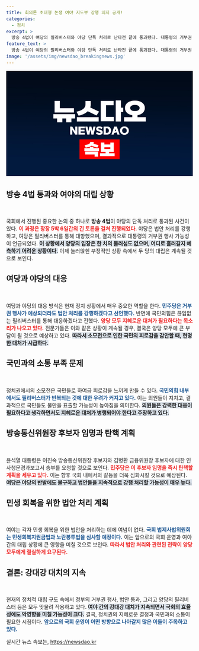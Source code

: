 ```yaml
---
title: 회의론 초대형 논쟁 여야 지도부 강행 의지 공개!
categories:
  - 정치
excerpt: >
  방송 4법이 여당의 필리버스터와 야당 단독 처리로 난타전 끝에 통과됐다. 대통령의 거부권 행사가 불가피한 가운데, 여야는 각각 강경 대치를 이어가며 2차 전투를 예고하고 있다. 과연 이 정치 소모전의 결말은?
feature_text: >
  방송 4법이 여당의 필리버스터와 야당 단독 처리로 난타전 끝에 통과됐다. 대통령의 거부권 행사가 불가피한 가운데, 여야는 각각 강경 대치를 이어가며 2차 전투를 예고하고 있다. 과연 이 정치 소모전의 결말은?
image: '/assets/img/newsdao_breakingnews.jpg'
---
```


<p><img src="/assets/img/newsdao_breakingnews.jpg" alt="cryptoinkorea 속보" /></p>

<h2 data-ke-size="size26">방송 4법 통과와 여야의 대립 상황</h2>

<p data-ke-size="size16">&nbsp;</p>

<p>국회에서 진행된 중요한 논의 중 하나로 <strong>방송 4법</strong>이 야당의 단독 처리로 통과된 사건이 있다. <b><span style="color: #ee2323;">이 과정은 장장 5박 6일간의 긴 토론을 걸쳐 진행되었다.</span></b> 야당은 법안 처리를 강행하고, 여당은 필리버스터를 통해 대항했으며, 결과적으로 대통령의 거부권 행사 가능성이 언급되었다. <b><span style="background-color: #21538527;">이 상황에서 양당의 입장은 한 치의 물러섬도 없으며, 어디로 흘러갈지 예측하기 어려운 상황이다.</span></b> 이제 눌러앉힌 부정적인 상황 속에서 두 당의 대립은 계속될 것으로 보인다. </p>

<h2 data-ke-size="size26">여당과 야당의 대응</h2>

<p data-ke-size="size16">&nbsp;</p>

<p>여당과 야당의 대응 방식은 현재 정치 상황에서 매우 중요한 역할을 한다. <b><span style="color: #1a5490;">민주당은 거부권 행사가 예상되더라도 법안 처리를 강행하겠다고 선언했다.</span></b> 반면에 국민의힘은 끊임없는 필리버스터를 통해 대응하겠다고 전했다. <b><span style="color: #ee2323;">양당 모두 지혜로운 대처가 필요하다는 목소리가 나오고 있다.</span></b> 전문가들은 이와 같은 상황이 계속될 경우, 결국은 양당 모두에 큰 부담이 될 것으로 예상하고 있다. <b><span style="background-color: #21538527;">따라서 소모전으로 인한 국민의 피로감을 감안할 때, 현명한 대처가 시급하다.</span></b></p>

<h2 data-ke-size="size26">국민과의 소통 부족 문제</h2>

<p data-ke-size="size16">&nbsp;</p>

<p>정치권에서의 소모전은 국민들로 하여금 피로감을 느끼게 만들 수 있다. <b><span style="color: #1a5490;">국민의힘 내부에서도 필리버스터가 반복되는 것에 대한 우려가 커지고 있다.</span></b> 이는 의원들이 지치고, 결과적으로 국민들도 불만을 표출할 가능성이 높아짐을 의미한다. <b><span style="background-color: #21538527;">의원들은 강력한 대응이 필요하다고 생각하면서도 지혜로운 대처가 병행되어야 한다고 주장하고 있다.</span></b></p>

<h2 data-ke-size="size26">방송통신위원장 후보자 임명과 탄핵 계획</h2>

<p data-ke-size="size16">&nbsp;</p>

<p>윤석열 대통령은 이진숙 방송통신위원장 후보자와 김병환 금융위원장 후보자에 대한 인사청문경과보고서 송부를 요청할 것으로 보인다. <b><span style="color: #ee2323;">민주당은 이 후보자 임명을 즉시 탄핵할 계획을 세우고 있다.</span></b> 이는 향후 국회 내에서의 갈등을 더욱 심화시킬 것으로 예상된다. <b><span style="background-color: #21538527;">여당은 야당의 반발에도 불구하고 법안들을 지속적으로 강행 처리할 가능성이 매우 높다.</span></b></p>

<h2 data-ke-size="size26">민생 회복을 위한 법안 처리 계획</h2>

<p data-ke-size="size16">&nbsp;</p>

<p>여야는 각자 민생 회복을 위한 법안을 처리하는 데에 여념이 없다. <b><span style="color: #1a5490;">국회 법제사법위원회는 민생회복지원금법과 노란봉투법을 심사할 예정이다.</span></b> 이는 앞으로의 국회 운영과 여야 간의 대립 상황에 큰 영향을 미칠 것으로 보인다. <b><span style="color: #ee2323;">따라서 법안 처리와 관련된 전략이 양당 모두에게 절실하게 요구된다.</span></b></p>

<h2 data-ke-size="size26">결론: 강대강 대치의 지속</h2>

<p data-ke-size="size16">&nbsp;</p>

<p>현재의 정치적 대립 구도 속에서 정부의 거부권 행사, 법안 통과, 그리고 양당의 필리버스터 등은 모두 맞물려 작용하고 있다. <b><span style="background-color: #21538527;">여야 간의 강대강 대치가 지속되면서 국회의 효율성에도 악영향을 미칠 가능성이 크다.</span></b> 결국, 정치권의 지혜로운 결정과 국민과의 소통이 필요한 시점이다. <b><span style="color: #1a5490;">앞으로의 국회 운영이 어떤 방향으로 나아갈지 많은 이들이 주목하고 있다.</span></b></p>
실시간 뉴스 속보는, <a href="https://newsdao.kr" rel="dofollow">https://newsdao.kr</a>



